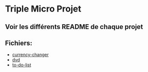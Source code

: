 # Triple Micro Projet

## Voir les différents README de chaque projet

## Fichiers:
- [currency-changer](./currency-changer)
- [dvd](./dvd)
- [to-do-list](./to-do-list)
